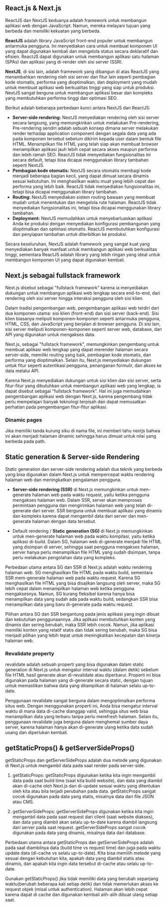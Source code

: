 ## React.js & Next.js

ReactJS dan NextJS keduanya adalah framework untuk membangun aplikasi web dengan JavaScript. Namun, mereka melayani tujuan yang berbeda dan memiliki kekuatan yang berbeda.

<strong>ReactJS</strong> adalah library JavaScript front-end populer untuk membangun antarmuka pengguna. Ini menyediakan cara untuk membuat komponen UI yang dapat digunakan kembali dan mengelola status secara deklaratif dan efisien. ReactJS dapat digunakan untuk membangun aplikasi satu halaman (SPAs) dan aplikasi yang di-render oleh sisi server (SSR).

<strong>NextJS</strong>, di sisi lain, adalah framework yang dibangun di atas ReactJS yang menambahkan rendering oleh sisi server dan fitur lain seperti pembagian kode otomatis, performa yang dioptimalkan, dan deployment yang mudah untuk membuat aplikasi web berkualitas tinggi yang siap untuk produksi. NextJS sangat berguna untuk membangun aplikasi besar dan kompleks yang membutuhkan performa tinggi dan optimasi SEO.

Berikut adalah beberapa perbedaan kunci antara NextJS dan ReactJS:

-   <strong>Server-side rendering:</strong> NextJS menyediakan rendering oleh sisi server secara langsung, yang memungkinkan untuk melakukan Pre-rendering, Pre-rendering sendiri adalah sebuah konsep dimana server melakukan render terhadap application component dengan segala data yang ada pada komponen tersebut sebelum dikirim kepada user dalam bentuk file HTML. Menampilkan file HTML yang telah siap akan membuat browser menampilkan aplikasi jauh lebih cepat secara akses maupun performa dan lebih ramah SEO. ReactJS tidak menyediakan fungsionalitas ini secara default, tetapi bisa dicapai menggunakan library tambahan seperti NextJS.
-   <strong>Pembagian kode otomatis:</strong> NextJS secara otomatis membagi kode menjadi beberapa bagian kecil, yang dapat dimuat secara dinamis sesuai kebutuhan. Ini menghasilkan waktu muat yang lebih cepat dan performa yang lebih baik. ReactJS tidak menyediakan fungsionalitas ini, tetapi bisa dicapai menggunakan library tambahan.
-   <strong>Routing:</strong> NextJS menyediakan sistem routing bawaan yang membuat mudah untuk menentukan dan mengelola rute halaman. ReactJS tidak menyediakan fungsionalitas ini, tetapi bisa dicapai menggunakan library tambahan.
-   <strong>Deployment:</strong> NextJS memudahkan untuk menyebarluaskan aplikasi Anda ke produksi dengan menyediakan konfigurasi pembangunan yang dioptimalkan dan optimasi otomatis. ReactJS membutuhkan konfigurasi dan penyiapan tambahan untuk diterbitkan ke produksi.

Secara keseluruhan, NextJS adalah framework yang sangat kuat yang menyediakan banyak manfaat untuk membangun aplikasi web berkualitas tinggi, sementara ReactJS adalah library yang lebih ringan yang ideal untuk membangun komponen UI yang dapat digunakan kembali.

## Next.js sebagai fullstack framework

Next.js disebut sebagai "fullstack framework" karena ia menyediakan dukungan untuk membangun aplikasi web lengkap secara end-to-end, dari rendering oleh sisi server hingga interaksi pengguna oleh sisi klien.

Dalam tradisi pengembangan web, pengembangan aplikasi web terdiri dari dua komponen utama: sisi klien (front-end) dan sisi server (back-end). Sisi klien biasanya meliputi komponen-komponen seperti antarmuka pengguna, HTML, CSS, dan JavaScript yang berjalan di browser pengguna. Di sisi lain, sisi server meliputi komponen-komponen seperti server web, database, dan API yang digunakan untuk mengakses data.

Next.js, sebagai "fullstack framework", memungkinkan pengembang untuk membuat aplikasi web lengkap yang dapat merender halaman secara server-side, memiliki routing yang baik, pembagian kode otomatis, dan performa yang dioptimalkan. Selain itu, Next.js menyediakan dukungan untuk fitur seperti autentikasi pengguna, penanganan formulir, dan akses ke data melalui API.

Karena Next.js menyediakan dukungan untuk sisi klien dan sisi server, serta fitur-fitur yang dibutuhkan untuk membangun aplikasi web yang lengkap, ia dapat disebut sebagai "fullstack framework". Hal ini juga memudahkan pengembangan aplikasi web dengan Next.js, karena pengembang tidak perlu mempelajari banyak teknologi terpisah dan dapat memusatkan perhatian pada pengembangan fitur-fitur aplikasi.

### Dinamic pages

Jika memiliki tanda kurung siku di nama file, ini memberi tahu nextjs bahwa ini akan menjadi halaman dinamic sehingga harus dimuat untuk nilai yang berbeda pada path.

## Static generation & Server-side Rendering

Static generation dan server-side rendering adalah dua teknik yang berbeda yang bisa digunakan dalam Next.js untuk mempercepat waktu rendering halaman web dan meningkatkan pengalaman pengguna.

-   <strong>Server-side rendering (SSR)</strong> di Next.js memungkinkan untuk men-generate halaman web pada waktu request, yaitu ketika pengguna mengakses halaman web. Dalam SSR, server akan memproses permintaan pengguna dan mengirimkan halaman web yang telah di-generate dari server. SSR berguna untuk membuat aplikasi yang dinamis dan kompleks karena dapat mengambil data dari server dan men-generate halaman dengan data tersebut.

-   Default rendering / <strong>Static generation (SG)</strong> di Next.js memungkinkan untuk men-generate halaman web pada waktu kompilasi, yaitu ketika aplikasi di-build. Dalam SG, halaman web di-generate menjadi file HTML yang disimpan di server, sehingga saat pengguna mengakses halaman, server hanya perlu menampilkan file HTML yang sudah disimpan, tanpa perlu melakukan pengolahan data yang kompleks.

Perbedaan utama antara SG dan SSR di Next.js adalah waktu rendering halaman web. SG menghasilkan file HTML pada waktu build, sementara SSR mem-generate halaman web pada waktu request. Karena SG menghasilkan file HTML yang bisa disajikan langsung oleh server, maka SG lebih cepat dalam menampilkan halaman web ketika pengguna mengaksesnya. Namun, SG kurang fleksibel karena hanya bisa menampilkan data yang sudah ada pada waktu build, sedangkan SSR bisa menampilkan data yang baru di-generate pada waktu request.

Pilihan antara SG dan SSR bergantung pada jenis aplikasi yang ingin dibuat dan kebutuhan penggunaannya. Jika aplikasi membutuhkan konten yang dinamis dan sering berubah, maka SSR lebih cocok. Namun, jika aplikasi memiliki konten yang relatif statis dan tidak sering berubah, maka SG bisa menjadi pilihan yang lebih tepat untuk meningkatkan kecepatan dan kinerja halaman web.

### Revalidate property

revalidate adalah sebuah properti yang bisa digunakan dalam static generation di Next.js untuk mengatur interval waktu (dalam detik) sebelum file HTML hasil generate akan di-revalidate atau diperbarui. Properti ini bisa digunakan pada halaman yang di-generate secara static, dengan tujuan untuk memastikan bahwa data yang ditampilkan di halaman selalu up-to-date.

Penggunaan revalidate sangat berguna dalam mengoptimalkan performa situs web. Dengan menggunakan properti ini, Anda bisa mengatur interval waktu di mana data di-cache dianggap valid, sehingga situs web bisa menampilkan data yang terbaru tanpa perlu merefresh halaman. Selain itu, penggunaan revalidate juga berguna dalam menghemat sumber daya server, karena halaman hanya akan di-generate ulang ketika data sudah usang dan diperlukan kembali.

## getStaticProps() & getServerSideProps()

getStaticProps dan getServerSideProps adalah dua metode yang digunakan di Next.js untuk mengambil data pada saat render pada server-side.

1. getStaticProps:
   getStaticProps digunakan ketika kita ingin mengambil data pada saat build time (saat kita build website), dan data yang diambil akan di-cache oleh Next.js dan di-update sesuai waktu yang ditentukan oleh kita atau bila terjadi perubahan pada data. getStaticProps sangat cocok digunakan pada data yang statis, misalnya data dari file JSON atau CMS.

2. getServerSideProps:
   getServerSideProps digunakan ketika kita ingin mengambil data pada saat request dari client (saat website diakses), dan data yang diambil akan selalu up-to-date karena diambil langsung dari server pada saat request. getServerSideProps sangat cocok digunakan pada data yang dinamis, misalnya data dari database.

Perbedaan utama antara getStaticProps dan getServerSideProps adalah pada saat diambilnya data (build time vs request time) dan juga pada waktu update data (di-cache vs selalu up-to-date). Kita bisa memilih metode yang sesuai dengan kebutuhan kita, apakah data yang diambil statis atau dinamis, dan apakah kita ingin data tersebut di-cache atau selalu up-to-date.

Gunakan getStaticProps() jika tidak memiliki data yang berubah sepanjang waktu(berubah beberapa kali setiap detik) dan tidak memerlukan akses ke request objek (misal untuk authentication). Halaman akan lebih cepat karena dapat di cache dan digunakan kembali alih-alih dibuat ulang setiap saat.
